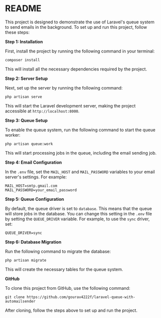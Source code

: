 # README

This project is designed to demonstrate the use of Laravel's queue system to send emails in the background. To set up and run this project, follow these steps:

**Step 1: Installation**

First, install the project by running the following command in your terminal:
```
composer install
```
This will install all the necessary dependencies required by the project.

**Step 2: Server Setup**

Next, set up the server by running the following command:
```
php artisan serve
```
This will start the Laravel development server, making the project accessible at `http://localhost:8000`.

**Step 3: Queue Setup**

To enable the queue system, run the following command to start the queue worker:
```
php artisan queue:work
```
This will start processing jobs in the queue, including the email sending job.

**Step 4: Email Configuration**

In the `.env` file, set the `MAIL_HOST` and `MAIL_PASSWORD` variables to your email server's settings. For example:
```
MAIL_HOST=smtp.gmail.com
MAIL_PASSWORD=your_email_password
```

**Step 5: Queue Configuration**

By default, the queue driver is set to `database`. This means that the queue will store jobs in the database. You can change this setting in the `.env` file by setting the `QUEUE_DRIVER` variable. For example, to use the `sync` driver, set:
```
QUEUE_DRIVER=sync
```

**Step 6: Database Migration**

Run the following command to migrate the database:
```
php artisan migrate
```
This will create the necessary tables for the queue system.

**GitHub**

To clone this project from GitHub, use the following command:
```
git clone https://github.com/gourav4222f/laravel-queue-with-automailsender
```

After cloning, follow the steps above to set up and run the project.

